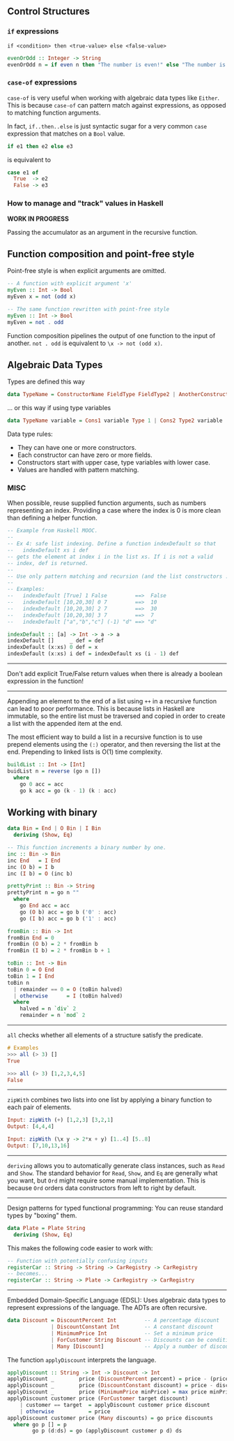 ## Control Structures

### `if` expressions
```
if <condition> then <true-value> else <false-value>
```

```haskell
evenOrOdd :: Integer -> String
evenOrOdd n = if even n then "The number is even!" else "The number is odd!"
```

### `case-of` expressions
`case-of` is very useful when working with algebraic data types like `Either`. This is because `case-of` can pattern match against expressions, as opposed to matching function arguments.

In fact, `if..then..else` is just syntactic sugar for a very common `case` expression that matches on a `Bool` value.

```haskell
if e1 then e2 else e3
```
is equivalent to
```haskell
case e1 of
  True  -> e2
  False -> e3
```

### How to manage and "track" values in Haskell
__WORK IN PROGRESS__

Passing the accumulator as an argument in the recursive function.

## Function composition and point-free style
Point-free style is when explicit arguments are omitted.
```haskell
-- A function with explicit argument 'x'
myEven :: Int -> Bool
myEven x = not (odd x)

-- The same function rewritten with point-free style
myEven :: Int -> Bool
myEven = not . odd
```
Function composition pipelines the output of one function to the input of another.
`not . odd` is equivalent to `\x -> not (odd x)`.

## Algebraic Data Types
Types are defined this way
```haskell
data TypeName = ConstructorName FieldType FieldType2 | AnotherConstructor FieldType3 | OneMoreCons
```
... or this way if using type variables
```haskell
data TypeName variable = Cons1 variable Type 1 | Cons2 Type2 variable
```
Data type rules:
* They can have one or more constructors.
* Each constructor can have zero or more fields.
* Constructors start with upper case, type variables with lower case.
* Values are handled with pattern matching.

### MISC
When possible, reuse supplied function arguments, such as numbers representing an index. Providing a case where the index is 0 is more clean than defining a helper function.
```haskell
-- Example from Haskell MOOC.
--
-- Ex 4: safe list indexing. Define a function indexDefault so that
--   indexDefault xs i def
-- gets the element at index i in the list xs. If i is not a valid
-- index, def is returned.
--
-- Use only pattern matching and recursion (and the list constructors : and [])
--
-- Examples:
--   indexDefault [True] 1 False         ==>  False
--   indexDefault [10,20,30] 0 7         ==>  10
--   indexDefault [10,20,30] 2 7         ==>  30
--   indexDefault [10,20,30] 3 7         ==>  7
--   indexDefault ["a","b","c"] (-1) "d" ==> "d"

indexDefault :: [a] -> Int -> a -> a
indexDefault []     _ def = def
indexDefault (x:xs) 0 def = x
indexDefault (x:xs) i def = indexDefault xs (i - 1) def
```

---

Don't add explicit True/False return values when there is already a boolean expression in the function!

---

Appending an element to the end of a list using `++` in a recursive function can lead to poor performance. This is because lists in Haskell 
are immutable, so the entire list must be traversed and copied in order to create a list with the appended item at the end.

The most efficient way to build a list in a recursive function is to use prepend elements using the `(:)` operator, and then reversing the 
list at the end. Prepending to linked lists is O(1) time complexity.

```haskell
buildList :: Int -> [Int]
buidList n = reverse (go n [])
  where
    go 0 acc = acc
    go k acc = go (k - 1) (k : acc)
```

## Working with binary
```haskell
data Bin = End | O Bin | I Bin
  deriving (Show, Eq)

-- This function increments a binary number by one.
inc :: Bin -> Bin
inc End   = I End
inc (O b) = I b
inc (I b) = O (inc b)

prettyPrint :: Bin -> String
prettyPrint n = go n ""
  where
    go End acc = acc
    go (O b) acc = go b ('0' : acc)
    go (I b) acc = go b ('1' : acc)

fromBin :: Bin -> Int
fromBin End = 0
fromBin (O b) = 2 * fromBin b
fromBin (I b) = 2 * fromBin b + 1

toBin :: Int -> Bin
toBin 0 = O End
toBin 1 = I End
toBin n
  | remainder == 0 = O (toBin halved)
  | otherwise      = I (toBin halved)
  where
    halved = n `div` 2
    remainder = n `mod` 2
```

---

`all` checks whether all elements of a structure satisfy the predicate.
```haskell 
# Examples
>>> all (> 3) []
True

>>> all (> 3) [1,2,3,4,5]
False
```

---

`zipWith` combines two lists into one list by applying a binary function to each pair of elements.
```haskell
Input: zipWith (+) [1,2,3] [3,2,1]
Output: [4,4,4]

Input: zipWith (\x y -> 2*x + y) [1..4] [5..8]
Output: [7,10,13,16]
```

---

`deriving` allows you to automatically generate class instances, such as `Read` and `Show`. The standard behavior for 
`Read`, `Show`, and `Eq` are generally what you want, but `Ord` might require some manual implementation. This is 
because `Ord` orders data constructors from left to right by default.

---

Design patterns for typed functional programming:
You can reuse standard types by "boxing" them.
```haskell
data Plate = Plate String
  deriving (Show, Eq)
```

This makes the following code easier to work with:
```haskell
-- Function with potentially confusing inputs
registerCar :: String -> String -> CarRegistry -> CarRegistry
-- becomes...
registerCar :: String -> Plate -> CarRegistry -> CarRegistry
```

---

Embedded Domain-Specific Language (EDSL): Uses algebraic data types to represent expressions of the language. The ADTs are often recursive.
```haskell
data Discount = DiscountPercent Int         -- A percentage discount
              | DiscountConstant Int        -- A constant discount
              | MinimumPrice Int            -- Set a minimum price
              | ForCustomer String Discount -- Discounts can be conditional
              | Many [Discount]             -- Apply a number of discounts in a row
```

The function `applyDiscount` interprets the language.
```haskell
applyDiscount :: String -> Int -> Discount -> Int
applyDiscount _        price (DiscountPercent percent) = price - (price * percent) `div` 100
applyDiscount _        price (DiscountConstant discount) = price - discount
applyDiscount _        price (MinimumPrice minPrice) = max price minPrice
applyDiscount customer price (ForCustomer target discount)
    | customer == target  = applyDiscount customer price discount
    | otherwise           = price
applyDiscount customer price (Many discounts) = go price discounts
  where go p [] = p
        go p (d:ds) = go (applyDiscount customer p d) ds
```


